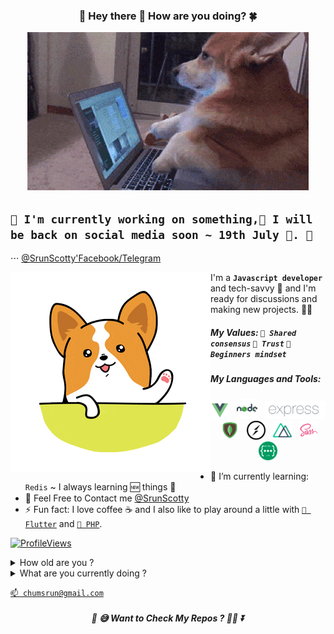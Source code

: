 <h3 align="center">💖 Hey there 👋 How are you doing? 🍀</h3>
<p align="center"><img src="https://github.com/ChumSrun/ChumSrun/raw/master/corgi-typing.gif"></p>

## `📝 I'm currently working on something,🚀 I will be back on social media soon ~ 19th July 💚. 📔`
⋅⋅⋅ [@SrunScotty'Facebook/Telegram](https://www.facebook.com/srun.scotty.7)

<a href="https://github.com/ChumSrun"><img align="left" src="https://github.com/ChumSrun/ChumSrun/raw/master/hello.gif"></img></a>

I'm a **`Javascript developer`** and tech-savvy 🤗 and I'm ready for discussions and making new projects. 🐱‍🚀

##### My Values: `🙌 Shared consensus` `💝 Trust` `🐣 Beginners mindset`

##### My Languages and Tools:
<p align='center'>
<img height="30" src="https://github.com/ChumSrun/ChumSrun/raw/master/icon/vue.png">&nbsp;&nbsp;
<img height="33" src="https://github.com/ChumSrun/ChumSrun/raw/master/icon/node.png">&nbsp;&nbsp;
<img height="29" src="https://github.com/ChumSrun/ChumSrun/raw/master/icon/expressjs.png">&nbsp;&nbsp;
<img height="30" src="https://github.com/ChumSrun/ChumSrun/raw/master/icon/mongo.png">&nbsp;&nbsp;
<img height="30" src="https://github.com/ChumSrun/ChumSrun/raw/master/icon/socketio.png">&nbsp;&nbsp;
<img height="30" src="https://github.com/ChumSrun/ChumSrun/raw/master/icon/nuxtjs.png">&nbsp;&nbsp;
<img height="30" src="https://github.com/ChumSrun/ChumSrun/raw/master/icon/sass.png">&nbsp;&nbsp;
<img height="30" src="https://github.com/ChumSrun/ChumSrun/raw/master/icon/restapi.png">
</p>

- 🌱 I’m currently learning: `Redis` ~ I always learning 🆕 things 🤣
- 💌 Feel Free to Contact me [@SrunScotty](https://www.facebook.com/srun.scotty.7)
- ⚡ Fun fact: I love coffee ☕ and I also like to play around a little with [`📱 Flutter`](https://flutter.dev/) and [`🐘 PHP`](https://www.php.net/).

[![ProfileViews](https://ena75enh6x2epdq.m.pipedream.net/)](https://github.com/ChumSrun)

<details>
 <summary>How old are you ?</summary>
 
 ```javascript
 const yearBornIn = 1999;
 alert(new Date().getFullYear()-yearBornIn);
 ```
 
</details>
<details>
 <summary>What are you currently doing ?</summary>
 I'm working on few side projects while job seeking. And also taking some online courses.
</details>

[`📫 chumsrun@gmail.com`](mailto:chumsrun@gmail.com)

<h5 align="center">🔮 😅 Want to Check My Repos ? 🐱‍👤 ⏬</h5>

<!--- ![Busy](https://github.com/ChumSrun/ChumSrun/raw/master/corgi-typing.gif)
[![ProfileViews](http://hits.dwyl.com/ChumSrun/ChumSrun.svg)](https://github.com/ChumSrun)
-->
